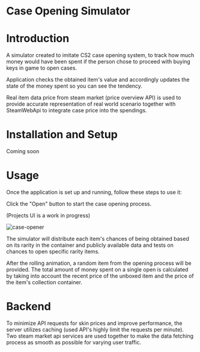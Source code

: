 # Case Opening Simulator


# Introduction

A simulator created to imitate CS2 case opening system, to track how much money would have been spent if the person chose to proceed with buying keys in game to open cases.

Application checks the obtained item's value and accordingly updates the state of the money spent so you can see the tendency.

Real item data price from steam market (price overview API) is used to provide accurate representation of real world scenario together with SteamWebApi to integrate case price into the spendings.

# Installation and Setup

Coming soon

# Usage
Once the application is set up and running, follow these steps to use it:

Click the "Open" button to start the case opening process.

(Projects UI is a work in progress)

![case-opener](https://github.com/jusadocode/case-opening-simulator/assets/77744027/40a8ee2a-2ea1-4666-8e01-ee22a5846ccd)

The simulator will distribute each item's chances of being obtained based on its rarity in the container and publicly available data and tests on chances to open specific rarity items.

After the rolling animation, a random item from the opening process will be provided. 
The total amount of money spent on a single open is calculated by taking into account the recent price of the unboxed item and the price of the item's collection container.

# Backend
To minimize API requests for skin prices and improve performance, the server utilizes caching (used API's highly limit the requests per minute).
Two steam market api services are used together to make the data fetching process as smooth as possible for varying user traffic.



